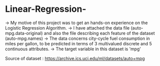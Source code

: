 # Linear-Regression-

-> My motive of this project was to get an hands-on experience on the Logistic Regression Algorithm.
-> I have attached the data file (auto-mpg.data-original) and also the file describing each feature of the dataset (auto-mpg.names)
-> The data concerns city-cycle fuel consumption in miles per gallon, to be predicted in terms of 3 multivalued discrete and 5 continuous attributes.
-> The target variable in this dataset is 'mpg' 

Source of dataset : https://archive.ics.uci.edu/ml/datasets/auto+mpg
